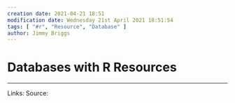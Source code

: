 ```yaml
---
creation date: 2021-04-21 18:51
modification date: Wednesday 21st April 2021 18:51:54
tags: [ "#r", "Resource", "Database" ]
author: Jimmy Briggs
---
```


# Databases with R Resources

***
Links: 
Source:

